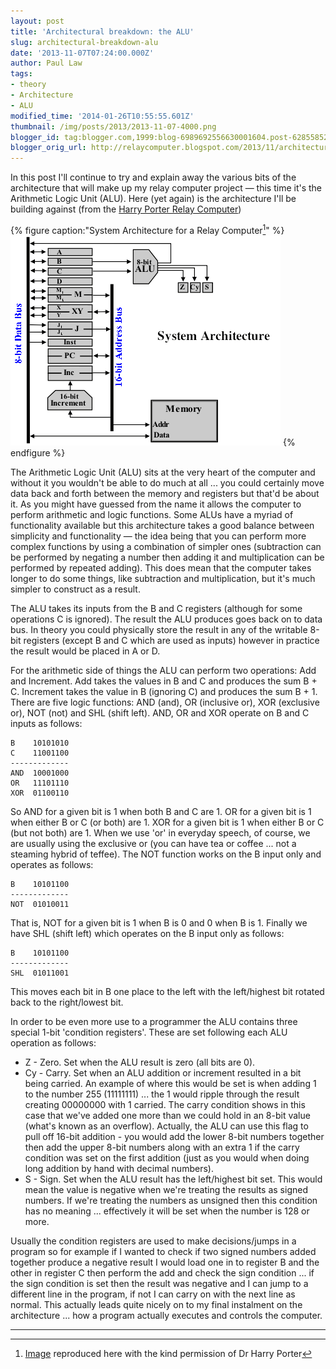 ```yaml
---
layout: post
title: 'Architectural breakdown: the ALU'
slug: architectural-breakdown-alu
date: '2013-11-07T07:24:00.000Z'
author: Paul Law
tags:
- theory
- Architecture
- ALU
modified_time: '2014-01-26T10:55:55.601Z'
thumbnail: /img/posts/2013/2013-11-07-4000.png
blogger_id: tag:blogger.com,1999:blog-6989692556630001604.post-6285585213738371916
blogger_orig_url: http://relaycomputer.blogspot.com/2013/11/architectural-breakdown-alu.html
---
```


In this post I'll continue to try and explain away the various bits of the 
architecture that will make up my relay computer project — this time it's the 
Arithmetic Logic Unit (ALU). Here (yet again) is the architecture I'll be 
building against (from the 
[Harry Porter Relay Computer](http://web.cecs.pdx.edu/~harry/Relay/index.html))

{% figure caption:"System Architecture for a Relay Computer[^1]" %}
![System Architecture for a Relay Computer](/assets/img/posts/2013/2013-11-07-0000.png)
{% endfigure %}

The Arithmetic Logic Unit (ALU) sits at the 
very heart of the computer and without it you wouldn't be able to do much at 
all ... you could certainly move data back and forth between the memory and 
registers but that'd be about it. As you might have guessed from the name it 
allows the computer to perform arithmetic and logic functions. Some ALUs have 
a myriad of functionality available but this architecture takes a good balance 
between simplicity and functionality — the idea being that you can perform 
more complex functions by using a combination of simpler ones (subtraction can 
be performed by negating a number then adding it and multiplication can be 
performed by repeated adding). This does mean that the computer takes longer 
to do some things, like subtraction and multiplication, but it's much simpler 
to construct as a result.

The ALU takes its inputs from the B and C 
registers (although for some operations C is ignored). The result the ALU 
produces goes back on to data bus. In theory you could physically store the 
result in any of the writable 8-bit registers (except B and C which are used 
as inputs) however in practice the result would be placed in A or D.

For the arithmetic side of things the ALU can perform two operations: Add 
and Increment. Add takes the values in B and C and produces the sum B + C. 
Increment takes the value in B (ignoring C) and produces the sum B + 1. There 
are five logic functions: AND (and), OR (inclusive or), XOR (exclusive or), 
NOT (not) and SHL (shift left). AND, OR and XOR operate on B and C inputs as 
follows:

    B    10101010
    C    11001100
    -------------
    AND  10001000
    OR   11101110
    XOR  01100110

So AND for a given bit is 1 when both B and 
C are 1. OR for a given bit is 1 when either B or C (or both) are 1. XOR for a 
given bit is 1 when either B or C (but not both) are 1. When we use 'or' in 
everyday speech, of course, we are usually using the exclusive or (you can 
have tea or coffee ... not a steaming hybrid of teffee). The NOT function 
works on the B input only and operates as follows:

    B    10101100
    -------------
    NOT  01010011

That is, NOT for a given bit is 1 when B is 
0 and 0 when B is 1. Finally we have SHL (shift left) which operates on the B 
input only as follows:

    B    10101100
    -------------
    SHL  01011001

This moves each bit in B one place to the 
left with the left/highest bit rotated back to the right/lowest bit.

In order to be even more use to a programmer the ALU contains three special 
1-bit 'condition registers'. These are set following each ALU operation as 
follows:

* Z - Zero. Set when the ALU result is zero (all bits are 0).
* Cy - Carry. Set when an ALU addition or increment resulted in a 
bit being carried. An example of where this would be set is when adding 1 to 
the number 255 (11111111) ... the 1 would ripple through the result creating 
00000000 with 1 carried. The carry condition shows in this case that we've 
added one more than we could hold in an 8-bit value (what's known as an 
overflow). Actually, the ALU can use this flag to pull off 16-bit addition - 
you would add the lower 8-bit numbers together then add the upper 8-bit 
numbers along with an extra 1 if the carry condition was set on the first 
addition (just as you would when doing long addition by hand with decimal 
numbers).
* S - Sign. Set when the ALU result has the left/highest bit 
set. This would mean the value is negative when we're treating the results as 
signed numbers. If we're treating the numbers as unsigned then this condition 
has no meaning ... effectively it will be set when the number is 128 or 
more.

Usually the condition registers are used to make 
decisions/jumps in a program so for example if I wanted to check if two signed 
numbers added together produce a negative result I would load one in to 
register B and the other in register C then perform the add and check the sign 
condition ... if the sign condition is set then the result was negative and I 
can jump to a different line in the program, if not I can carry on with the 
next line as normal. This actually leads quite nicely on to my final 
instalment on the architecture ... how a program actually executes and 
controls the computer. 

---

[^1]: [Image](http://web.cecs.pdx.edu/~harry/Relay/RelayPaper.htm#Overall%20System%20Architecture) reproduced here with the kind permission of Dr Harry Porter
